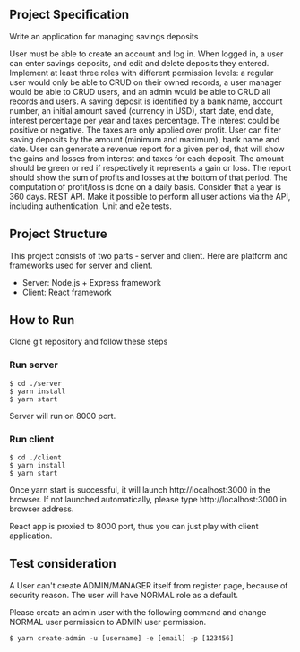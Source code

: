 ## Project Specification
Write an application for managing savings deposits

User must be able to create an account and log in.
When logged in, a user can enter savings deposits, and edit and delete deposits they entered.
Implement at least three roles with different permission levels: a regular user would only be able to CRUD on their owned records, a user manager would be able to CRUD users, and an admin would be able to CRUD all records and users.
A saving deposit is identified by a bank name, account number, an initial amount saved (currency in USD), start date, end date, interest percentage per year and taxes percentage.
The interest could be positive or negative. The taxes are only applied over profit.
User can filter saving deposits by the amount (minimum and maximum), bank name and date.
User can generate a revenue report for a given period, that will show the gains and losses from interest and taxes for each deposit. The amount should be green or red if respectively it represents a gain or loss. The report should show the sum of profits and losses at the bottom of that period. 
The computation of profit/loss is done on a daily basis. Consider that a year is 360 days. 
REST API. Make it possible to perform all user actions via the API, including authentication.
Unit and e2e tests.

## Project Structure
This project consists of two parts - server and client. Here are platform and frameworks used for server and client.
* Server: Node.js + Express framework
* Client: React framework

## How to Run
Clone git repository and follow these steps

### Run server
```
$ cd ./server
$ yarn install
$ yarn start
```
Server will run on 8000 port.

### Run client
```
$ cd ./client
$ yarn install
$ yarn start
```

Once yarn start is successful, it will launch http://localhost:3000 in the browser. 
If not launched automatically, please type http://localhost:3000 in browser address.

React app is proxied to 8000 port, thus you can just play with client application.
## Test consideration
A User can't create ADMIN/MANAGER itself from register page, because of security reason. 
The user will have NORMAL role as a default. 

Please create an admin user with the following command and change NORMAL user permission to ADMIN user permission.
```
$ yarn create-admin -u [username] -e [email] -p [123456]
```
